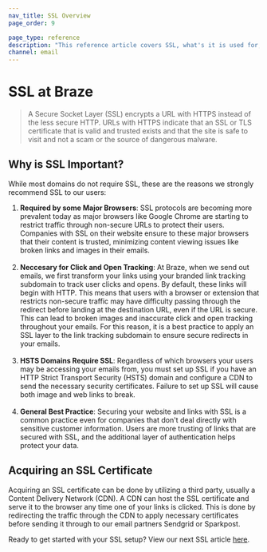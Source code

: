 ```yaml
---
nav_title: SSL Overview
page_order: 9

page_type: reference
description: "This reference article covers SSL, what's it is used for, and how it's used at Braze."
channel: email
---
```


# SSL at Braze
<!---
{% include video.html id="" align="right" %}
-->

> A Secure Socket Layer (SSL) encrypts a URL with HTTPS instead of the less secure HTTP. URLs with HTTPS indicate that an SSL or TLS certificate that is valid and trusted exists and that the site is safe to visit and not a scam or the source of dangerous malware.

## Why is SSL Important?

While most domains do not require SSL, these are the reasons we strongly recommend SSL to our users:
1. __Required by some Major Browsers__: SSL protocols are becoming more prevalent today as major browsers like Google Chrome are starting to restrict traffic through non-secure URLs to protect their users. Companies with SSL on their website ensure to these major browsers that their content is trusted, minimizing content viewing issues like broken links and images in their emails.<br><br>
2. __Neccesary for Click and Open Tracking__: At Braze, when we send out emails, we first transform your links using your branded link tracking subdomain to track user clicks and opens. By default, these links will begin with HTTP. This means that users with a browser or extension that restricts non-secure traffic may have difficulty passing through the redirect before landing at the destination URL, even if the URL is secure. This can lead to broken images and inaccurate click and open tracking throughout your emails. For this reason, it is a best practice to apply an SSL layer to the link tracking subdomain to ensure secure redirects in your emails. <br><br>
3. __HSTS Domains Require SSL__: Regardless of which browsers your users may be accessing your emails from, you must set up SSL if you have an HTTP Strict Transport Security (HSTS) domain and configure a CDN to send the necessary security certificates. Failure to set up SSL will cause both image and web links to break.<br><br>
4. __General Best Practice__: Securing your website and links with SSL is a common practice even for companies that don't deal directly with sensitive customer information. Users are more trusting of links that are secured with SSL, and the additional layer of authentication helps protect your data.

## Acquiring an SSL Certificate

Acquiring an SSL certificate can be done by utilizing a third party, usually a Content Delivery Network (CDN). A CDN can host the SSL certificate and serve it to the browser any time one of your links is clicked. This is done by redirecting the traffic through the CDN to apply necessary certificates before sending it through to our email partners Sendgrid or Sparkpost.

Ready to get started with your SSL setup? View our next SSL article [here]({{site.baseurl}}/user_guide/onboarding_with_braze/email_setup/ssl/ssl_clicktracking/). 